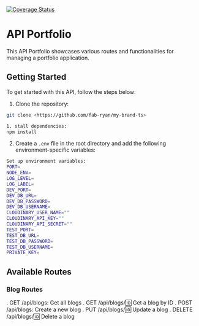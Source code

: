 [![Coverage Status](https://coveralls.io/repos/github/fab-ryan/my-brand-ts/badge.svg)](https://coveralls.io/github/fab-ryan/my-brand-ts)
# API Portfolio

This API Portfolio showcases various routes and functionalities for managing a portfolio application.

## Getting Started

To get started with this API, follow the steps below:

1. Clone the repository:

```bash
git clone <https://github.com/fab-ryan/my-brand-ts>

1. stall dependencies:
npm install
```

2. Create a `.env` file in the root directory and add the following environment-specific variables:

```bash
Set up environment variables:
PORT=
NODE_ENV=
LOG_LEVEL=
LOG_LABEL=
DEV_PORT=
DEV_DB_URL=
DEV_DB_PASSWORD=
DEV_DB_USERNAME=
CLOUDINARY_USER_NAME=""
CLOUDINARY_API_KEY=""
CLOUDINARY_API_SECRET=""
TEST_PORT=
TEST_DB_URL=
TEST_DB_PASSWORD=
TEST_DB_USERNAME=
PRIVATE_KEY=
```
## Available Routes
### Blog Routes
. GET /api/blogs: Get all blogs
. GET /api/blogs/:id: Get a blog by ID
. POST /api/blogs: Create a new blog
. PUT /api/blogs/:id: Update a blog
. DELETE /api/blogs/:id: Delete a blog

